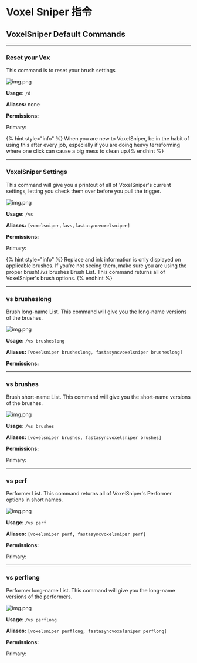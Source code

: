 # Voxel Sniper 指令

## VoxelSniper Default Commands

---
### Reset your Vox

This command is to reset your brush settings

![img.png](images/Commands/brushReset.png)

**Usage:** `/d`

**Aliases:** none

**Permissions:**

Primary:

{% hint style="info" %}
When you are new to VoxelSniper, be in the habit of using this after every job, especially if you are doing heavy terraforming where one click can cause a big mess to clean up.{% endhint %}

---

### VoxelSniper Settings

This command will give you a printout of all of VoxelSniper's current settings, letting you check them over before you pull the trigger.

![img.png](images/Commands/vs.png)

**Usage:** `/vs`

**Aliases:** `[voxelsniper,favs,fastasyncvoxelsniper]`

**Permissions:**

Primary:

{% hint style="info" %}
Replace and ink information is only displayed on applicable brushes. If you're not seeing them, make sure you are using the proper brush!  /vs brushes Brush List. This command returns all of VoxelSniper's brush options.
{% endhint %}

---

### **vs brusheslong**

Brush long-name List. This command will give you the long-name versions of the brushes.

![img.png](images/Commands/brushesLong.png)

**Usage:** `/vs brusheslong`

**Aliases:** `[voxelsniper brusheslong, fastasyncvoxelsniper brusheslong]`

**Permissions:**

---

### **vs brushes**

Brush short-name List. This command will give you the short-name versions of the brushes.

![img.png](images/Commands/brushesAbbreviated.png)

**Usage:** `/vs brushes`

**Aliases:** `[voxelsniper brushes, fastasyncvoxelsniper brushes]`

**Permissions:**

Primary:

---

### **vs perf**

Performer List. This command returns all of VoxelSniper's Performer options in short names.

![img.png](images/Commands/perfAbbreviated.png)

**Usage:** `/vs perf`

**Aliases:** `[voxelsniper perf, fastasyncvoxelsniper perf]`

**Permissions:**

Primary:

---

### **vs perflong**

Performer long-name List. This command will give you the long-name versions of the performers.

![img.png](images/Commands/perfLong.png)

**Usage:** `/vs perflong`

**Aliases:** `[voxelsniper perflong, fastasyncvoxelsniper perflong]`

**Permissions:**

Primary:
